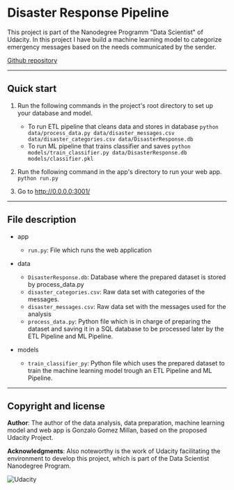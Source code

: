 # **Disaster Response Pipeline**
This project is part of the Nanodegree Programm "Data Scientist" of Udacity. In this project I have build a machine learning model to categorize emergency messages based on the needs communicated by the sender.

[Github repository](https://github.com/GonzaloGomezMillan/DisasterResponsePipeline)

---


## **Quick start**
1. Run the following commands in the project's root directory to set up your database and model.

    - To run ETL pipeline that cleans data and stores in database
        `python data/process_data.py data/disaster_messages.csv data/disaster_categories.csv data/DisasterResponse.db`
    - To run ML pipeline that trains classifier and saves
        `python models/train_classifier.py data/DisasterResponse.db models/classifier.pkl`

2. Run the following command in the app's directory to run your web app.
    `python run.py`

3. Go to http://0.0.0.0:3001/
---
## **File description**

- app
    - `run.py`: File which runs the web application


- data
    - `DisasterResponse.db`: Database where the prepared dataset is stored by process_data.py
    - `disaster_categories.csv`: Raw data set with categories of the messages.
    - `disaster_messages.csv`: Raw data set with the messages used for the analysis
    - `process_data.py`: Python file which is in charge of preparing the dataset and saving it in a SQL database to be processed later by the ETL Pipeline and ML Pipeline. 

- models
    - `train_classifier_py`: Python file which uses the prepared dataset to train the machine learning model trough an ETL Pipeline and ML Pipeline. 

---

## **Copyright and license**
**Author**: The author of the data analysis, data preparation, machine learning model and  web app is Gonzalo Gomez Millan, based on the proposed Udacity Project.

**Acknowledgments**: Also noteworthy is the work of Udacity facilitating the environment to develop this project, which is part of the Data Scientist Nanodegree Program.

![Udacity](https://upload.wikimedia.org/wikipedia/commons/e/e8/Udacity_logo.svg)



